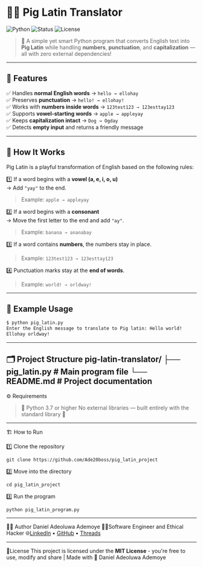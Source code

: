 # 🐷✨ Pig Latin Translator  

![Python](https://img.shields.io/badge/Python-3.7%2B-blue.svg)
![Status](https://img.shields.io/badge/Status-Active-brightgreen.svg)
![License](https://img.shields.io/badge/License-MIT-yellow.svg)

> 🧠 A simple yet smart Python program that converts English text into **Pig Latin** while handling **numbers**, **punctuation**, and **capitalization** — all with zero external dependencies!

---

## 🚀 Features  

✅ Handles **normal English words** → `hello → ellohay`  
✅ Preserves **punctuation** → `hello! → ellohay!`  
✅ Works with **numbers inside words** → `123test123 → 123esttay123`  
✅ Supports **vowel-starting words** → `apple → appleyay`  
✅ Keeps **capitalization intact** → `Dog → Ogday`  
✅ Detects **empty input** and returns a friendly message  

---

## 🧠 How It Works  

Pig Latin is a playful transformation of English based on the following rules:  

1️⃣ If a word begins with a **vowel (a, e, i, o, u)**  
→ Add `"yay"` to the end.  
> Example: `apple → appleyay`  

2️⃣ If a word begins with a **consonant**  
→ Move the first letter to the end and add `"ay"`.  
> Example: `banana → ananabay`  

3️⃣ If a word contains **numbers**, the numbers stay in place.  
> Example: `123test123 → 123esttay123`  

4️⃣ Punctuation marks stay at the **end of words**.  
> Example: `world! → orldway!`  

---

## 🧩 Example Usage  

```bash
$ python pig_latin.py
Enter the English message to translate to Pig latin: Hello world!
Ellohay orldway!
```
---

🗂️ Project Structure
pig-latin-translator/
├── pig_latin.py       # Main program file
└── README.md          # Project documentation
---

⚙️ Requirements
> 🐍 Python 3.7 or higher
> No external libraries — built entirely with the standard library 💪
---
🏗️ How to Run

1️⃣ Clone the repository
```
git clone https://github.com/Ade20boss/pig_latin_project
```

2️⃣ Move into the directory
```
cd pig_latin_project
```

3️⃣ Run the program
```
python pig_latin_program.py
```

---
👨‍💻 Author
Daniel Adeoluwa Ademoye
👨‍💻Software Engineer and Ethical Hacker
🌐[LinkedIn](www.linkedin.com/in/daniel-ademoye-a05a56305) • [GitHub](https://github.com/Ade20boss) • [Threads](https://www.threads.com/@danieladeoluwaademoye)

---
📜License
This project is licensed under the **MIT License** - you're free to use, modify and share
| Made with 💖 Daniel Adeoluwa Ademoye





